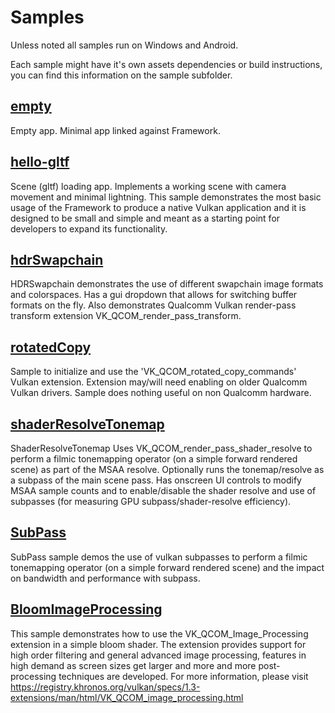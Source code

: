 # Samples

Unless noted all samples run on Windows and Android.

Each sample might have it's own assets dependencies or build instructions, you can find this information on the sample subfolder.

## [empty](empty)

Empty app. Minimal app linked against Framework.

## [hello-gltf](hello-gltf)

Scene (gltf) loading app. Implements a working scene with camera movement and minimal lightning.
This sample demonstrates the most basic usage of the Framework to produce a native Vulkan application and it is designed to be small and simple and meant as a starting point for developers to expand its functionality.

## [hdrSwapchain](hdrSwapchain)

HDRSwapchain demonstrates the use of different swapchain image formats and colorspaces. Has a gui dropdown that allows for switching buffer formats on the fly.
Also demonstrates Qualcomm Vulkan render-pass transform extension VK_QCOM_render_pass_transform.

## [rotatedCopy](rotatedCopy)

Sample to initialize and use the 'VK_QCOM_rotated_copy_commands' Vulkan extension.
Extension may/will need enabling on older Qualcomm Vulkan drivers. Sample does nothing useful on non Qualcomm hardware.

## [shaderResolveTonemap](shaderResolveTonemap)

ShaderResolveTonemap Uses VK_QCOM_render_pass_shader_resolve to perform a filmic tonemapping operator (on a simple forward rendered scene) as part of the MSAA resolve.
Optionally runs the tonemap/resolve as a subpass of the main scene pass.  Has onscreen UI controls to modify MSAA sample counts and to enable/disable the shader resolve and use of subpasses (for measuring GPU subpass/shader-resolve efficiency).

## [SubPass](SubPass)
SubPass sample demos the use of vulkan subpasses to perform a filmic tonemapping operator (on a simple forward rendered scene) and the impact on bandwidth and performance with subpass.

## [BloomImageProcessing](BloomImageProcessing)

This sample demonstrates how to use the VK_QCOM_Image_Processing extension in a simple bloom shader.
The extension provides support for high order filtering and general advanced image processing, features in high demand as screen sizes get larger and more and more post-processing techniques are developed. For more information, please visit https://registry.khronos.org/vulkan/specs/1.3-extensions/man/html/VK_QCOM_image_processing.html
